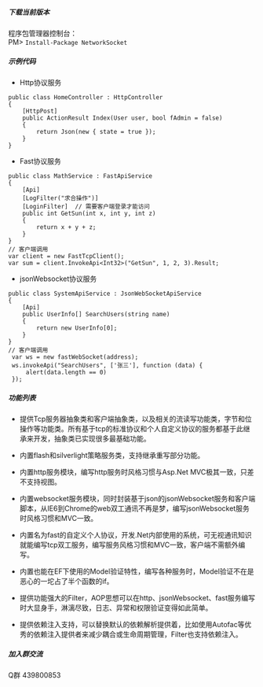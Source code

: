 ##### 下载当前版本
程序包管理器控制台：
<br>PM> `Install-Package NetworkSocket`

##### 示例代码
* Http协议服务
```
public class HomeController : HttpController
{
    [HttpPost]
    public ActionResult Index(User user, bool fAdmin = false)
    {
        return Json(new { state = true });
    }
}
```
* Fast协议服务
```
public class MathService : FastApiService
{
    [Api]
    [LogFilter("求合操作")]
    [LoginFilter]  // 需要客户端登录才能访问
    public int GetSun(int x, int y, int z)
    {
        return x + y + z;
    }
}
// 客户端调用
var client = new FastTcpClient();
var sum = client.InvokeApi<Int32>("GetSun", 1, 2, 3).Result;
```
* jsonWebsocket协议服务
```
public class SystemApiService : JsonWebSocketApiService
{
    [Api]
    public UserInfo[] SearchUsers(string name)
    {
        return new UserInfo[0];
    }
}
// 客户端调用
 var ws = new fastWebSocket(address);
 ws.invokeApi("SearchUsers", ['张三'], function (data) {
     alert(data.length == 0)
 });
```
##### 功能列表
* 提供Tcp服务器抽象类和客户端抽象类，以及相关的流读写功能类，字节和位操作等功能类。所有基于tcp的标准协议和个人自定义协议的服务都基于此继承来开发，抽象类已实现很多最基础功能。

* 内置flash和silverlight策略服务类，支持继承重写部分功能。

* 内置http服务模块，编写http服务时风格习惯与Asp.Net MVC极其一致，只差不支持视图。

* 内置websocket服务模块，同时封装基于json的jsonWebsocket服务和客户端脚本，从IE6到Chrome的web双工通讯不再是梦，编写jsonWebsocket服务时风格习惯和MVC一致。

* 内置名为fast的自定义个人协议，开发.Net内部使用的系统，可无视通讯知识就能编写tcp双工服务，编写服务风格习惯和MVC一致，客户端不需额外编写。

* 内置也能在EF下使用的Model验证特性，编写各种服务时，Model验证不在是恶心的一坨占了半个函数的if。

* 提供功能强大的Filter，AOP思想可以在http、jsonWebsocket、fast服务编写时大显身手，淋漓尽致，日志、异常和权限验证变得如此简单。

* 提供依赖注入支持，可以替换默认的依赖解析提供着，比如使用Autofac等优秀的依赖注入提供者来减少耦合或生命周期管理，Filter也支持依赖注入。

##### 加入群交流
Q群 439800853


 
